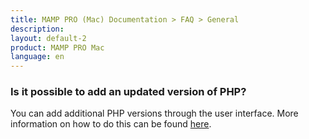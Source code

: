 ```yaml
---
title: MAMP PRO (Mac) Documentation > FAQ > General
description: 
layout: default-2
product: MAMP PRO Mac
language: en
---
```


### Is it possible to add an updated version of PHP?

You can add additional PHP versions through the user interface.  More information on how to do this can  be  found [here](../../../Languages/PHP).


